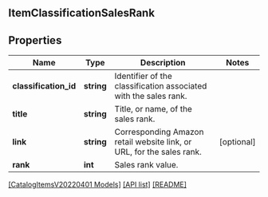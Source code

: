 ## ItemClassificationSalesRank

## Properties

Name | Type | Description | Notes
------------ | ------------- | ------------- | -------------
**classification_id** | **string** | Identifier of the classification associated with the sales rank. |
**title** | **string** | Title, or name, of the sales rank. |
**link** | **string** | Corresponding Amazon retail website link, or URL, for the sales rank. | [optional]
**rank** | **int** | Sales rank value. |

[[CatalogItemsV20220401 Models]](../) [[API list]](../../Api) [[README]](../../../README.md)
